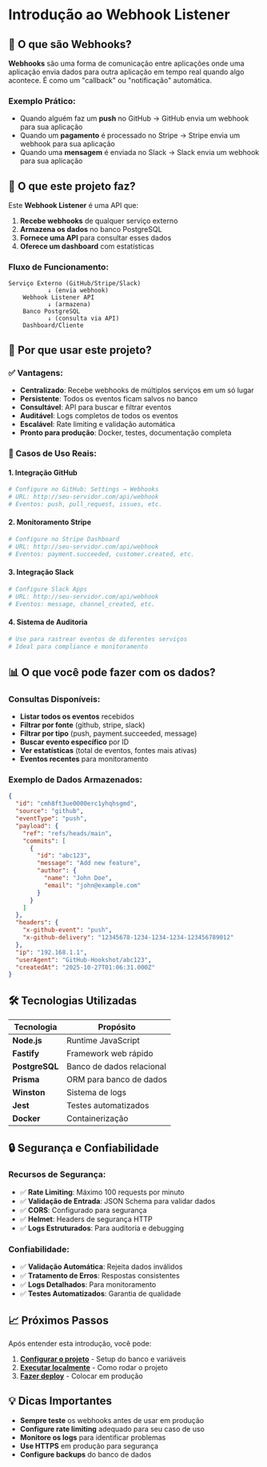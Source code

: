 # Introdução ao Webhook Listener

## 🤔 O que são Webhooks?

**Webhooks** são uma forma de comunicação entre aplicações onde uma aplicação envia dados para outra aplicação em tempo real quando algo acontece. É como um "callback" ou "notificação" automática.

### Exemplo Prático:
- Quando alguém faz um **push** no GitHub → GitHub envia um webhook para sua aplicação
- Quando um **pagamento** é processado no Stripe → Stripe envia um webhook para sua aplicação
- Quando uma **mensagem** é enviada no Slack → Slack envia um webhook para sua aplicação

## 🎯 O que este projeto faz?

Este **Webhook Listener** é uma API que:

1. **Recebe webhooks** de qualquer serviço externo
2. **Armazena os dados** no banco PostgreSQL
3. **Fornece uma API** para consultar esses dados
4. **Oferece um dashboard** com estatísticas

### Fluxo de Funcionamento:

```
Serviço Externo (GitHub/Stripe/Slack)
           ↓ (envia webhook)
    Webhook Listener API
           ↓ (armazena)
    Banco PostgreSQL
           ↓ (consulta via API)
    Dashboard/Cliente
```

## 🚀 Por que usar este projeto?

### ✅ Vantagens:
- **Centralizado**: Recebe webhooks de múltiplos serviços em um só lugar
- **Persistente**: Todos os eventos ficam salvos no banco
- **Consultável**: API para buscar e filtrar eventos
- **Auditável**: Logs completos de todos os eventos
- **Escalável**: Rate limiting e validação automática
- **Pronto para produção**: Docker, testes, documentação completa

### 🎯 Casos de Uso Reais:

#### 1. **Integração GitHub**
```bash
# Configure no GitHub: Settings → Webhooks
# URL: http://seu-servidor.com/api/webhook
# Eventos: push, pull_request, issues, etc.
```

#### 2. **Monitoramento Stripe**
```bash
# Configure no Stripe Dashboard
# URL: http://seu-servidor.com/api/webhook
# Eventos: payment.succeeded, customer.created, etc.
```

#### 3. **Integração Slack**
```bash
# Configure Slack Apps
# URL: http://seu-servidor.com/api/webhook
# Eventos: message, channel_created, etc.
```

#### 4. **Sistema de Auditoria**
```bash
# Use para rastrear eventos de diferentes serviços
# Ideal para compliance e monitoramento
```

## 📊 O que você pode fazer com os dados?

### Consultas Disponíveis:
- **Listar todos os eventos** recebidos
- **Filtrar por fonte** (github, stripe, slack)
- **Filtrar por tipo** (push, payment.succeeded, message)
- **Buscar evento específico** por ID
- **Ver estatísticas** (total de eventos, fontes mais ativas)
- **Eventos recentes** para monitoramento

### Exemplo de Dados Armazenados:
```json
{
  "id": "cmh8ft3ue0000erc1yhqhsgmd",
  "source": "github",
  "eventType": "push",
  "payload": {
    "ref": "refs/heads/main",
    "commits": [
      {
        "id": "abc123",
        "message": "Add new feature",
        "author": {
          "name": "John Doe",
          "email": "john@example.com"
        }
      }
    ]
  },
  "headers": {
    "x-github-event": "push",
    "x-github-delivery": "12345678-1234-1234-1234-123456789012"
  },
  "ip": "192.168.1.1",
  "userAgent": "GitHub-Hookshot/abc123",
  "createdAt": "2025-10-27T01:06:31.000Z"
}
```

## 🛠️ Tecnologias Utilizadas

| Tecnologia | Propósito |
|------------|-----------|
| **Node.js** | Runtime JavaScript |
| **Fastify** | Framework web rápido |
| **PostgreSQL** | Banco de dados relacional |
| **Prisma** | ORM para banco de dados |
| **Winston** | Sistema de logs |
| **Jest** | Testes automatizados |
| **Docker** | Containerização |

## 🔒 Segurança e Confiabilidade

### Recursos de Segurança:
- ✅ **Rate Limiting**: Máximo 100 requests por minuto
- ✅ **Validação de Entrada**: JSON Schema para validar dados
- ✅ **CORS**: Configurado para segurança
- ✅ **Helmet**: Headers de segurança HTTP
- ✅ **Logs Estruturados**: Para auditoria e debugging

### Confiabilidade:
- ✅ **Validação Automática**: Rejeita dados inválidos
- ✅ **Tratamento de Erros**: Respostas consistentes
- ✅ **Logs Detalhados**: Para monitoramento
- ✅ **Testes Automatizados**: Garantia de qualidade

## 📈 Próximos Passos

Após entender esta introdução, você pode:

1. **[Configurar o projeto](02-configuracao.md)** - Setup do banco e variáveis
2. **[Executar localmente](03-rodando.md)** - Como rodar o projeto
3. **[Fazer deploy](04-deploy.md)** - Colocar em produção

## 💡 Dicas Importantes

- **Sempre teste** os webhooks antes de usar em produção
- **Configure rate limiting** adequado para seu caso de uso
- **Monitore os logs** para identificar problemas
- **Use HTTPS** em produção para segurança
- **Configure backups** do banco de dados